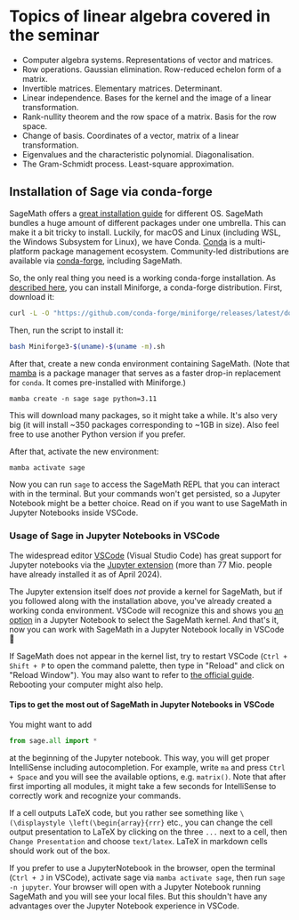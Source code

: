 # Topics of linear algebra covered in the seminar

- Computer algebra systems. Representations of vector and matrices.
- Row operations. Gaussian elimination. Row-reduced echelon form of a matrix.
- Invertible matrices. Elementary matrices. Determinant.
- Linear independence. Bases for the kernel and the image of a linear transformation.
- Rank-nullity theorem and the row space of a matrix. Basis for the row space.
- Change of basis. Coordinates of a vector, matrix of a linear transformation.
- Eigenvalues and the characteristic polynomial. Diagonalisation.
- The Gram-Schmidt process. Least-square approximation.

## Installation of Sage via conda-forge

SageMath offers a [great installation guide](https://doc.sagemath.org/html/en/installation/) for different OS. SageMath bundles a huge amount of different packages under one umbrella. This can make it a bit tricky to install. Luckily, for macOS and Linux (including WSL, the Windows Subsystem for Linux), we have Conda. [Conda](https://conda.org/) is a multi-platform package management ecosystem. Community-led distributions are available via [conda-forge](https://conda-forge.org/), including SageMath.

So, the only real thing you need is a working conda-forge installation. As [described here](https://doc.sagemath.org/html/en/installation/conda.html), you can install Miniforge, a conda-forge distribution. First, download it:

```bash
curl -L -O "https://github.com/conda-forge/miniforge/releases/latest/download/Miniforge3-$(uname)-$(uname -m).sh"
```

Then, run the script to install it:

```bash
bash Miniforge3-$(uname)-$(uname -m).sh
```

After that, create a new conda environment containing SageMath. (Note that [mamba](https://mamba.readthedocs.io/en/latest/index.html) is a package manager that serves as a faster drop-in replacement for `conda`. It comes pre-installed with Miniforge.)

```script
mamba create -n sage sage python=3.11
```

This will download many packages, so it might take a while. It's also very big (it will install ~350 packages corresponding to ~1GB in size). Also feel free to use another Python version if you prefer.

After that, activate the new environment:

```bash
mamba activate sage
```

Now you can run `sage` to access the SageMath REPL that you can interact with in the terminal. But your commands won't get persisted, so a Jupyter Notebook might be a better choice. Read on if you want to use SageMath in Jupyter Notebooks inside VSCode.

### Usage of Sage in Jupyter Notebooks in VSCode

The widespread editor [VSCode](https://code.visualstudio.com/) (Visual Studio Code) has great support for Jupyter notebooks via the [Jupyter extension](https://marketplace.visualstudio.com/items?itemName=ms-toolsai.jupyter) (more than 77 Mio. people have already installed it as of April 2024).

The Jupyter extension itself does _not_ provide a kernel for SageMath, but if you followed along with the installation above, you've already created a working conda environment. VSCode will recognize this and shows you [an option](https://code.visualstudio.com/docs/datascience/jupyter-notebooks#_create-or-open-a-jupyter-notebook) in a Jupyter Notebook to select the SageMath kernel. And that's it, now you can work with SageMath in a Jupyter Notebook locally in VSCode 🎉

If SageMath does not appear in the kernel list, try to restart VSCode (`Ctrl + Shift + P` to open the command palette, then type in "Reload" and click on "Reload Window"). You may also want to refer to [the official guide](https://doc.sagemath.org/html/en/installation/launching.html#using-jupyter-notebook-through-visual-studio-code-vs-code-in-wsl). Rebooting your computer might also help.

#### Tips to get the most out of SageMath in Jupyter Notebooks in VSCode

You might want to add

```py
from sage.all import *
```

at the beginning of the Jupyter notebook. This way, you will get proper IntelliSense including autocompletion. For example, write `ma` and press `Ctrl + Space` and you will see the available options, e.g. `matrix()`. Note that after first importing all modules, it might take a few seconds for IntelliSense to correctly work and recognize your commands.

If a cell outputs LaTeX code, but you rather see something like `\(\displaystyle \left(\begin{array}{rrr}` etc., you can change the cell output presentation to LaTeX by clicking on the three `...` next to a cell, then `Change Presentation` and choose `text/latex`. LaTeX in markdown cells should work out of the box.

If you prefer to use a JupyterNotebook in the browser, open the terminal (`Ctrl + J` in VSCode), activate sage via `mamba activate sage`, then run `sage -n jupyter`. Your browser will open with a Jupyter Notebook running SageMath and you will see your local files. But this shouldn't have any advantages over the Jupyter Notebook experience in VSCode.
